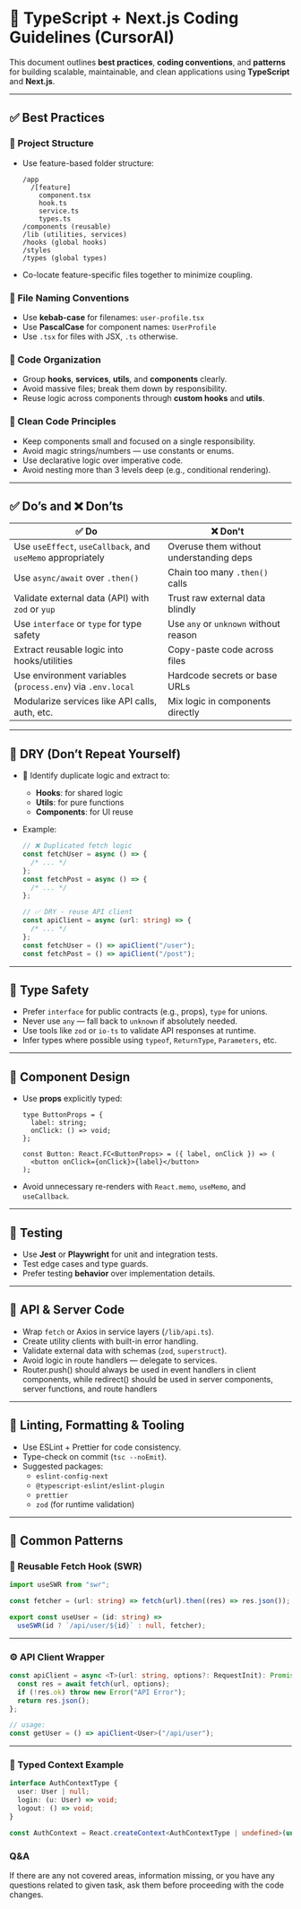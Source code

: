 # 🧠 TypeScript + Next.js Coding Guidelines (CursorAI)

This document outlines **best practices**, **coding conventions**, and **patterns** for building scalable, maintainable, and clean applications using **TypeScript** and **Next.js**.

---

## ✅ Best Practices

### 🧱 Project Structure

- Use feature-based folder structure:
  ```
  /app
    /[feature]
      component.tsx
      hook.ts
      service.ts
      types.ts
  /components (reusable)
  /lib (utilities, services)
  /hooks (global hooks)
  /styles
  /types (global types)
  ```
- Co-locate feature-specific files together to minimize coupling.

### 🧾 File Naming Conventions

- Use **kebab-case** for filenames: `user-profile.tsx`
- Use **PascalCase** for component names: `UserProfile`
- Use `.tsx` for files with JSX, `.ts` otherwise.

### 🧠 Code Organization

- Group **hooks**, **services**, **utils**, and **components** clearly.
- Avoid massive files; break them down by responsibility.
- Reuse logic across components through **custom hooks** and **utils**.

### 🧼 Clean Code Principles

- Keep components small and focused on a single responsibility.
- Avoid magic strings/numbers — use constants or enums.
- Use declarative logic over imperative code.
- Avoid nesting more than 3 levels deep (e.g., conditional rendering).

---

## ✅ Do’s and ❌ Don’ts

| ✅ Do                                                       | ❌ Don't                                |
| ----------------------------------------------------------- | --------------------------------------- |
| Use `useEffect`, `useCallback`, and `useMemo` appropriately | Overuse them without understanding deps |
| Use `async/await` over `.then()`                            | Chain too many `.then()` calls          |
| Validate external data (API) with `zod` or `yup`            | Trust raw external data blindly         |
| Use `interface` or `type` for type safety                   | Use `any` or `unknown` without reason   |
| Extract reusable logic into hooks/utilities                 | Copy-paste code across files            |
| Use environment variables (`process.env`) via `.env.local`  | Hardcode secrets or base URLs           |
| Modularize services like API calls, auth, etc.              | Mix logic in components directly        |

---

## 🧹 DRY (Don’t Repeat Yourself)

- 🔁 Identify duplicate logic and extract to:
  - **Hooks**: for shared logic
  - **Utils**: for pure functions
  - **Components**: for UI reuse

- Example:

  ```ts
  // ❌ Duplicated fetch logic
  const fetchUser = async () => {
    /* ... */
  };
  const fetchPost = async () => {
    /* ... */
  };

  // ✅ DRY - reuse API client
  const apiClient = async (url: string) => {
    /* ... */
  };
  const fetchUser = () => apiClient("/user");
  const fetchPost = () => apiClient("/post");
  ```

---

## 🔐 Type Safety

- Prefer `interface` for public contracts (e.g., props), `type` for unions.
- Never use `any` — fall back to `unknown` if absolutely needed.
- Use tools like `zod` or `io-ts` to validate API responses at runtime.
- Infer types where possible using `typeof`, `ReturnType`, `Parameters`, etc.

---

## 🧩 Component Design

- Use **props** explicitly typed:

  ```tsx
  type ButtonProps = {
    label: string;
    onClick: () => void;
  };

  const Button: React.FC<ButtonProps> = ({ label, onClick }) => (
    <button onClick={onClick}>{label}</button>
  );
  ```

- Avoid unnecessary re-renders with `React.memo`, `useMemo`, and `useCallback`.

---

## 🧪 Testing

- Use **Jest** or **Playwright** for unit and integration tests.
- Test edge cases and type guards.
- Prefer testing **behavior** over implementation details.

---

## 🔄 API & Server Code

- Wrap `fetch` or Axios in service layers (`/lib/api.ts`).
- Create utility clients with built-in error handling.
- Validate external data with schemas (`zod`, `superstruct`).
- Avoid logic in route handlers — delegate to services.
- Router.push() should always be used in event handlers in client components, while redirect() should be used in server components, server functions, and route handlers

---

## 🔧 Linting, Formatting & Tooling

- Use ESLint + Prettier for code consistency.
- Type-check on commit (`tsc --noEmit`).
- Suggested packages:
  - `eslint-config-next`
  - `@typescript-eslint/eslint-plugin`
  - `prettier`
  - `zod` (for runtime validation)

---

## 🧠 Common Patterns

### 🔁 Reusable Fetch Hook (SWR)

```ts
import useSWR from "swr";

const fetcher = (url: string) => fetch(url).then((res) => res.json());

export const useUser = (id: string) =>
  useSWR(id ? `/api/user/${id}` : null, fetcher);
```

---

### ⚙️ API Client Wrapper

```ts
const apiClient = async <T>(url: string, options?: RequestInit): Promise<T> => {
  const res = await fetch(url, options);
  if (!res.ok) throw new Error("API Error");
  return res.json();
};

// usage:
const getUser = () => apiClient<User>("/api/user");
```

---

### 🧵 Typed Context Example

```ts
interface AuthContextType {
  user: User | null;
  login: (u: User) => void;
  logout: () => void;
}

const AuthContext = React.createContext<AuthContextType | undefined>(undefined);
```

### Q&A

If there are any not covered areas, information missing, or you have any questions related to given task, ask them before proceeding with the code changes.
